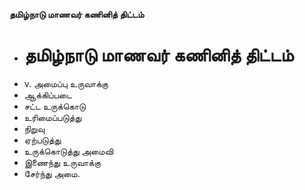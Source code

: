 **தமிழ்நாடு மாணவர் கணினித் திட்டம்**
- # தமிழ்நாடு மாணவர் கணினித் திட்டம்
- v. அமைப்பு உருவாக்கு
- ஆக்கிப்படை
- சட்ட உருக்கொடு
- உரிமைப்படுத்து
- நிறுவு
- ஏற்படுத்து
- உருக்கொடுத்து அமைவி
- இணைந்து உருவாக்கு
- சேர்ந்து அமை.

